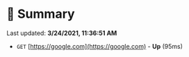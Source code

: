 # 📖 Summary
Last updated: **3/24/2021, 11:36:51 AM**

- `GET` [https://google.com](https://google.com) - **Up** (95ms)
